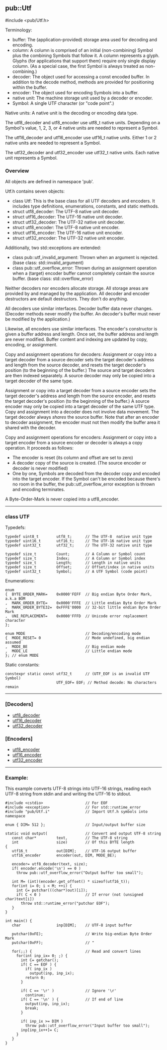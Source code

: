 <!-- -------------------------------------------------------------------------
//
//       Copyright (c) 2024 Frank Eskesen.
//
//       This file is free content, distributed under the MIT license.
//       (See accompanying file LICENSE.MIT or the original contained
//       within https://opensource.org/licenses/MIT)
//
//----------------------------------------------------------------------------
//
// Title-
//       ~/doc/cpp/Utf.md
//
// Purpose-
//       Utf.h reference manual
//
// Last change date-
//       2024/09/12
//
-------------------------------------------------------------------------- -->
## pub::Utf
\#include <pub/Utf.h>

Terminology:
- buffer: The (application-provided) storage area used for decoding and
encoding.
- column: A column is comprised of an initial (non-combining) Symbol plus the
combining Symbols that follow it.
A column represents a glyph. Glyphs (for applications that support them)
require only single display column.
(As a special case, the first Symbol is always treated as non-combining.)
- decoder: The object used for accessing a const encoded buffer.
In addition to the decode method, methods are provided for positioning within
the buffer.
- encoder: The object used for encoding Symbols into a buffer.
- native unit: The machine storage unit used by a decoder or encoder.
- Symbol: A single UTF character (or "code point".)

Native units:
A native unit is the decoding or encoding data type.

The utf8_decoder and utf8_encoder use utf8_t native units.
Depending on a Symbol's value,
1, 2, 3, or 4 native units are needed to represent a Symbol.

The utf16_decoder and utf16_encoder use utf16_t native units.
Either 1 or 2 native units are needed to represent a Symbol.

The utf32_decoder and utf32_encoder use utf32_t native units.
Each native unit represents a Symbol.

### Overview

All objects are defined in namespace 'pub'.

Utf.h contains seven objects:
- class Utf: This is the base class for all UTF decoders and encoders.
It includes type definitions, enumerations, constants, and static methods.
- struct utf8_decoder:  The UTF-8  native unit decoder.
- struct utf16_decoder: The UTF-16 native unit decoder.
- struct utf32_decoder: The UTF-32 native unit decoder.
- struct utf8_encoder:  The UTF-8  native unit encoder.
- struct utf16_encoder: The UTF-16 native unit encoder.
- struct utf32_encoder: The UTF-32 native unit encoder.

Additionally, two std::exceptions are extended:
- class pub::utf_invalid_argument: Thrown when an argument is rejected.
(base class: std::invalid_argument)
- class pub::utf_overflow_error: Thrown during an assignment operation when a
(target) encoder buffer cannot completely contain the source buffer.
(base class: std::overflow_error)

Neither decoders nor encoders allocate storage.
All storage areas are provided by and managed by the application.
All decoder and encoder destructors are default destructors.
They don't do anything.

All decoders use similar interfaces.
Decoder buffer data never changes.
(Decoder methods never modify the buffer.
An decoder's buffer must never be modified by the application.)

Likewise, all encoders use similar interfaces.
The encoder's constructor is given a buffer address and length.
Once set, the buffer address and length are never modified.
Buffer content and indexing are updated by copy, encoding, or assignment.

Copy and assignment operations for decoders:
   Assignment or copy into a target decoder from a source decoder sets the
target decoder's address and length from the source decoder, and resets the
target decoder's position (to the beginning of the buffer.)
The source and target decoders are then indexed separately.
A source decoder may only be copied into a target decoder of the same type.

   Assignment or copy into a target decoder from a source encoder sets the
target decoder's address and length from the source encoder, and resets the
target decoder's position (to the beginning of the buffer.)
A source encoder may only be copied into a target decoder of the same UTF type.
Copy and assignment into a decoder does not involve data movement. The target
decoder always *shares* the source buffer.
Note that after an encoder to decoder assignment, the encoder must not then
modify the buffer area it shared with the decoder.

Copy and assignment operations for encoders:
   Assignment or copy into a target encoder from a source encoder or decoder
is always a copy operation. It proceeds as follows:
- The encoder is reset (its column and offset are set to zero)
- A decoder copy of the source is created. (The source encoder or decoder
is never modified)
- One by one, Symbols are decoded from the decoder copy and encoded into
the target encoder.
If the Symbol can't be encoded because there's no room in the buffer,
the pub::utf_overflow_error exception is thrown and encoding terminates.

A Byte-Order-Mark is never copied into a utf8_encoder.

------------------------------------------------------------------------------

### class UTF

Typedefs:
```
typedef uint8_t        utf8_t;      // The UTF-8  native unit type
typedef uint16_t       utf16_t;     // The UTF-16 native unit type
typedef uint32_t       utf32_t;     // The UTF-32 native unit type

typedef size_t         Count;       // A Column or Symbol count
typedef size_t         Index;       // A Column or Symbol index
typedef size_t         Length;      // Length in native units
typedef size_t         Offset;      // Offset/index in native units
typedef uint32_t       Symbol;      // A UTF Symbol (code point)
```

Enumerations:
```
enum
{  BYTE_ORDER_MARK=    0x0000'FEFF  // Big endian Byte Order Mark, a.k.a BOM
,  MARK_ORDER_BYTE=    0x0000'FFFE  // Little endian Byte Order Mark
,  MARK_ORDER_BYTE32=  0xFFFE'0000  // 32-bit little endian Byte Order Mark
,  UNI_REPLACEMENT=    0x0000'FFFD  // Unicode error replacement character
};

enum MODE                           // Decoding/encoding mode
{  MODE_RESET= 0                    // Mode undefined, big endian assumed
,  MODE_BE                          // Big endian mode
,  MODE_LE                          // Little endian mode
}; // enum MODE
```

Static constants:
```
constexpr static const utf32_t      // (UTF_EOF is an invalid UTF Symbol)
                       UTF_EOF= EOF; // Method decode: No characters remain
```

------------------------------------------------------------------------------

### [Decoders]
- [utf8_decoder ](./pub_utf.md#decoder08)
- [utf16_decoder](./pub_utf.md#decoder16)
- [utf32_decoder](./pub_utf.md#decoder32)

### [Encoders]
- [utf8_encoder ](./pub_utf.md#encoder08)
- [utf16_encoder](./pub_utf.md#encoder16)
- [utf32_encoder](./pub_utf.md#encoder32)

------------------------------------------------------------------------------
### Example:
This example converts UTF-8 strings into UTF-16 strings, reading each UTF-8
string from stdin and and writing the UTF-16 to stdout.

```
#include <cstdio>                   // For EOF
#include <exception>                // For std::runtime_error
#include "pub/Utf.i"                // Import Utf.h symbols into namespace

enum { DIM= 512 };                  // Input/output buffer size

static void output(                 // Convert and output UTF-8 string
   const char*         text,        // The UTF-8 string
   int                 size)        // Of this BYTE length
{
   utf16_t             out[DIM];    // UTF-16 output buffer
   utf16_encoder       encoder(out, DIM, MODE_BE);

   encoder= utf8_decoder(text, size);
   if( encoder.encode('\n') == 0 )
     throw pub::utf_overflow_error("Output buffer too small");

   int M= (int)(encoder.get_offset() * sizeof(utf16_t));
   for(int i= 0; i < M; ++i) {
     int C= putchar(((char*)out)[i]);
     if( C < 0 )                    // If error (not (unsigned char)text[i])
       throw std::runtime_error("putchar EOF");
   }
}

int main() {
   char                inp[DIM];    // UTF-8 input buffer

   putchar(0xFE);                   // Write big-endian Byte Order Mark
   putchar(0xFF);                   // "

   for(;;) {                        // Read and convert lines
     for(int inp_ix= 0; ;) {
       int C= getchar();
       if( C == EOF ) {
         if( inp_ix )
           output(inp, inp_ix);
         return 0;
       }

       if( C == '\r' )              // Ignore '\r'
         continue;
       if( C == '\n' ) {            // If end of line
         output(inp, inp_ix);
         break;
       }

       if( inp_ix >= DIM )
         throw pub::utf_overflow_error("Input buffer too small");
       inp[inp_ix++]= C;
     }
   }
}
```
